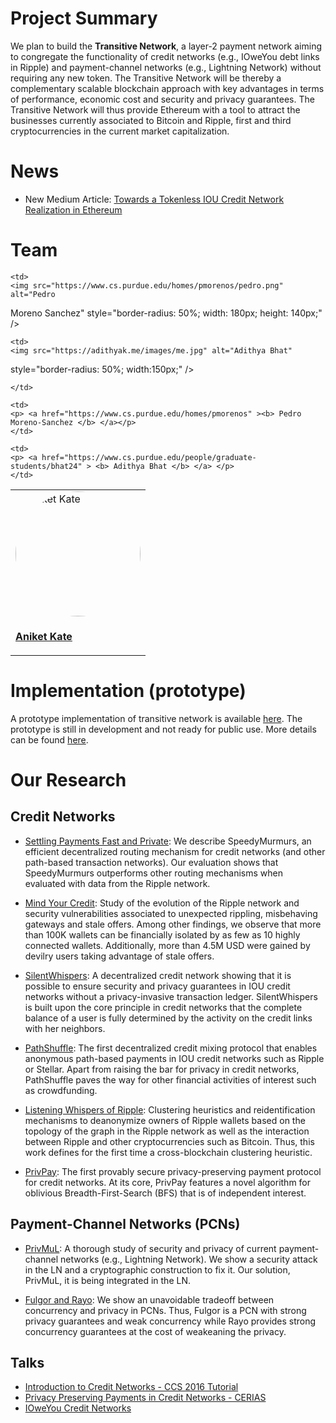 # Project Summary
We plan to build the **Transitive Network**, a layer-2 payment network aiming to congregate the functionality of credit networks (e.g., IOweYou debt links in Ripple) and payment-channel networks (e.g., Lightning Network) without requiring any new token. The Transitive Network will be thereby a complementary scalable blockchain approach with key advantages in terms of performance, economic cost and security and privacy guarantees. The Transitive Network will thus provide Ethereum with a tool to attract the businesses currently associated to Bitcoin and Ripple, first and third cryptocurrencies in the current market capitalization.


# News

* New Medium Article: [Towards a Tokenless IOU Credit Network Realization in Ethereum](https://medium.com/@aniketkate/towards-a-tokenless-iou-credit-network-realization-in-ethereum-a512e11dcf5e)

# Team




<table>
<tr>
	<td>
	<img src="https://www.cs.purdue.edu/homes/akate/images/Aniket.jpg" alt="Aniket
  Kate" style="border-radius: 50%; width:200px"/>
	</td>
	
	<td>
	<img src="https://www.cs.purdue.edu/homes/pmorenos/pedro.png" alt="Pedro
  Moreno Sanchez" style="border-radius: 50%; width: 180px; height: 140px;" />
	</td>
	
	<td>
	<img src="https://adithyak.me/images/me.jpg" alt="Adithya Bhat"
  style="border-radius: 50%; width:150px;" />

	</td>

</tr>

<tr>
	<td>
	<p> <a href="https://www.cs.purdue.edu/homes/akate"><b> Aniket Kate </b> </a></p>
	</td>
	
	<td>
	<p> <a href="https://www.cs.purdue.edu/homes/pmorenos" ><b> Pedro Moreno-Sanchez </b> </a></p>
	</td>

	<td>
	<p> <a href="https://www.cs.purdue.edu/people/graduate-students/bhat24" > <b> Adithya Bhat </b> </a> </p>
	</td>

</tr>
</table>


# Implementation (prototype)
A prototype implementation of transitive network is available [here](https://github.com/pedrorechez/transitivenetwork). 
The prototype is still in development and not ready for public use.
More details can be found [here](./resources/implementation.md).



# Our Research

## Credit Networks
* [Settling Payments Fast and Private](https://arxiv.org/abs/1709.05748): We describe SpeedyMurmurs, an efficient decentralized routing mechanism for credit networks (and other path-based transaction networks). Our evaluation shows that SpeedyMurmurs outperforms other routing mechanisms when evaluated with data from the Ripple network.


* [Mind Your Credit](https://arxiv.org/abs/1706.02358): Study of the evolution of the Ripple network and security vulnerabilities associated to unexpected rippling, misbehaving gateways and stale offers. Among other findings, we observe that more than 100K wallets can be financially isolated by as few as 10 highly connected wallets. Additionally, more than 4.5M USD were gained by devilry users taking advantage of stale offers. 
 
* [SilentWhispers](http://crypsys.mmci.uni-saarland.de/projects/DecentralizedPrivPay/draft-paper.pdf): A decentralized credit network showing that it is possible to ensure security and privacy guarantees in IOU credit networks without a privacy-invasive transaction ledger. SilentWhispers is built upon the core principle in credit networks that the complete balance of a user is fully determined by the activity on the credit links with her neighbors. 

* [PathShuffle](https://www.cs.purdue.edu/homes/pmorenos/public/pathshuffle.pdf): The first decentralized credit mixing protocol that enables anonymous path-based payments in IOU credit networks such as Ripple or Stellar. Apart from raising the bar for privacy in credit networks, PathShuffle paves the way for other financial activities of interest such as crowdfunding.


* [Listening Whispers of Ripple](http://crypsys.mmci.uni-saarland.de/projects/LinkingWallets/paper.pdf): Clustering heuristics and reidentification mechanisms to deanonymize owners of Ripple wallets based on the topology of the graph in the Ripple network as well as the interaction between Ripple and other cryptocurrencies such as Bitcoin. Thus, this work defines for the first time a cross-blockchain clustering heuristic.

* [PrivPay](http://crypsys.mmci.uni-saarland.de/projects/PrivPay/privpay.pdf): The first provably secure privacy-preserving payment protocol for credit networks. At its core, PrivPay features a novel algorithm for oblivious Breadth-First-Search (BFS) that is of independent interest. 

## Payment-Channel Networks (PCNs)

* [PrivMuL](https://eprint.iacr.org/2018/472.pdf): A thorough study of security and privacy of current payment-channel networks (e.g., Lightning Network). We show a security attack in the LN and a cryptographic construction to fix it. Our solution, PrivMuL, it is being integrated in the LN. 

* [Fulgor and Rayo](https://eprint.iacr.org/2017/820): We show an unavoidable tradeoff between concurrency and privacy in PCNs. Thus, Fulgor is a PCN with strong privacy guarantees and weak concurrency while Rayo provides strong concurrency guarantees at the cost of weakeaning the privacy.

## Talks

* [Introduction to Credit Networks - CCS 2016 Tutorial](https://www.youtube.com/watch?v=MFbrGvWj8V0)
* [Privacy Preserving Payments in Credit Networks - CERIAS](https://www.youtube.com/watch?v=GIOOdEU_vXA)
* [IOweYou Credit Networks](https://www.youtube.com/watch?v=-u49hYZ2IQs)

